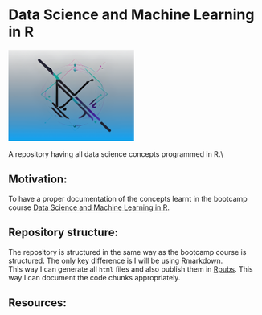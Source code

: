 # Data Science and Machine Learning in R

<img src="logo.png" alt="Data Science and ML in R" style="width:250px;"/>

A repository having all data science concepts programmed in R.\

## Motivation:

To have a proper documentation of the concepts learnt in the bootcamp course [Data Science and Machine Learning in R](https://www.udemy.com/share/1013iK3@hTk-7-Jygy4pbf1ehQxT3MdHt_gGbgvtJ2Ja3p9HGrQSOcz6TMBW-4lnY-xmZvSymg==/).

## Repository structure:

The repository is structured in the same way as the bootcamp course is structured. The only key difference is I will be using Rmarkdown.\
This way I can generate all `html` files and also publish them in [Rpubs](https://rpubs.com/suhasPK). This way I can document the code chunks appropriately.

## Resources:
